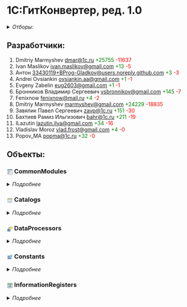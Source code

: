 
# 1С:ГитКонвертер, ред. 1.0

<details>
  <summary><i>Отборы:</i></summary>

Коммиты собраны начиная с 2016-01-01 по 2024-03-01

Исключая эти подсистемы:
- Финансы.Банк

</details>


## Разработчики:

1. Dmitriy Marmyshev <dmar@1c.ru> <span style="color:rgb(0,128,0)">+25755</span> <span style="color:rgb(255,0,0)">-11637</span>
2. Ivan Maslikov <ivan.maslikov@gmail.com> <span style="color:rgb(0,128,0)">+13</span> <span style="color:rgb(255,0,0)">-5</span>
3. Антон <33430119+BProg-Gladkov@users.noreply.github.com> <span style="color:rgb(0,128,0)">+3</span> <span style="color:rgb(255,0,0)">-3</span>
4. Andrei Ovsiankin <ovsiankin.aa@gmail.com> <span style="color:rgb(0,128,0)">+1</span> <span style="color:rgb(255,0,0)">-1</span>
5. Evgeny Zabelin <eug2603@gmail.com> <span style="color:rgb(0,128,0)">+1</span> <span style="color:rgb(255,0,0)">-1</span>
6. Бронников Владимир Сергеевич <vsbronnikov@gmail.com> <span style="color:rgb(0,128,0)">+145</span> <span style="color:rgb(255,0,0)">-7</span>
7. Fenixnow <fenixnow@mail.ru> <span style="color:rgb(0,128,0)">+4</span> <span style="color:rgb(255,0,0)">-2</span>
8. Dmitriy Marmyshev <marmyshev@gmail.com> <span style="color:rgb(0,128,0)">+24229</span> <span style="color:rgb(255,0,0)">-18835</span>
9. Завялик Павел Сергеевич <zavp@1c.ru> <span style="color:rgb(0,128,0)">+151</span> <span style="color:rgb(255,0,0)">-30</span>
10. Бахтиев Рамиз Ильгизович <bahr@1c.ru> <span style="color:rgb(0,128,0)">+211</span> <span style="color:rgb(255,0,0)">-19</span>
11. ILazutin <lazutin.ilya@gmail.com> <span style="color:rgb(0,128,0)">+34</span> <span style="color:rgb(255,0,0)">-16</span>
12. Vladislav Moroz <vlad.frost@gmail.com> <span style="color:rgb(0,128,0)">+4</span> <span style="color:rgb(255,0,0)">-0</span>
13. Popov_MA <popma@1c.ru> <span style="color:rgb(0,128,0)">+32</span> <span style="color:rgb(255,0,0)">-0</span>


## Объекты:


### <img title="CommonModules" align=center width=16 height=16 src="icons/CommonModules.png"> CommonModules

<details>
  <summary><i>Подробнее</i></summary>


#### <img title="CommonModules" align=center width=16 height=16 src="icons/CommonModules.png"> КонвертацияХранилища

1. Dmitriy Marmyshev <dmar@1c.ru> <span style="color:rgb(0,128,0)">+9670</span> <span style="color:rgb(255,0,0)">-4799</span>
2. Ivan Maslikov <ivan.maslikov@gmail.com> <span style="color:rgb(0,128,0)">+13</span> <span style="color:rgb(255,0,0)">-5</span>
3. Антон <33430119+BProg-Gladkov@users.noreply.github.com> <span style="color:rgb(0,128,0)">+3</span> <span style="color:rgb(255,0,0)">-3</span>
4. Andrei Ovsiankin <ovsiankin.aa@gmail.com> <span style="color:rgb(0,128,0)">+1</span> <span style="color:rgb(255,0,0)">-1</span>
5. Evgeny Zabelin <eug2603@gmail.com> <span style="color:rgb(0,128,0)">+1</span> <span style="color:rgb(255,0,0)">-1</span>
6. Бронников Владимир Сергеевич <vsbronnikov@gmail.com> <span style="color:rgb(0,128,0)">+125</span> <span style="color:rgb(255,0,0)">-7</span>
7. Fenixnow <fenixnow@mail.ru> <span style="color:rgb(0,128,0)">+4</span> <span style="color:rgb(255,0,0)">-2</span>
8. Dmitriy Marmyshev <marmyshev@gmail.com> <span style="color:rgb(0,128,0)">+8420</span> <span style="color:rgb(255,0,0)">-6250</span>
9. Завялик Павел Сергеевич <zavp@1c.ru> <span style="color:rgb(0,128,0)">+60</span> <span style="color:rgb(255,0,0)">-5</span>
10. Бахтиев Рамиз Ильгизович <bahr@1c.ru> <span style="color:rgb(0,128,0)">+204</span> <span style="color:rgb(255,0,0)">-17</span>
11. ILazutin <lazutin.ilya@gmail.com> <span style="color:rgb(0,128,0)">+28</span> <span style="color:rgb(255,0,0)">-15</span>
12. Vladislav Moroz <vlad.frost@gmail.com> <span style="color:rgb(0,128,0)">+4</span> <span style="color:rgb(255,0,0)">-0</span>


#### <img title="CommonModules" align=center width=16 height=16 src="icons/CommonModules.png"> ОбработкаОчередей

1. Dmitriy Marmyshev <dmar@1c.ru> <span style="color:rgb(0,128,0)">+459</span> <span style="color:rgb(255,0,0)">-181</span>
2. Dmitriy Marmyshev <marmyshev@gmail.com> <span style="color:rgb(0,128,0)">+370</span> <span style="color:rgb(255,0,0)">-353</span>


#### <img title="CommonModules" align=center width=16 height=16 src="icons/CommonModules.png"> ОбщегоНазначения

1. Dmitriy Marmyshev <dmar@1c.ru> <span style="color:rgb(0,128,0)">+753</span> <span style="color:rgb(255,0,0)">-329</span>
2. Dmitriy Marmyshev <marmyshev@gmail.com> <span style="color:rgb(0,128,0)">+662</span> <span style="color:rgb(255,0,0)">-620</span>


#### <img title="CommonModules" align=center width=16 height=16 src="icons/CommonModules.png"> ДлительныеОперации

1. Dmitriy Marmyshev <dmar@1c.ru> <span style="color:rgb(0,128,0)">+540</span> <span style="color:rgb(255,0,0)">-266</span>
2. Dmitriy Marmyshev <marmyshev@gmail.com> <span style="color:rgb(0,128,0)">+538</span> <span style="color:rgb(255,0,0)">-522</span>


#### <img title="CommonModules" align=center width=16 height=16 src="icons/CommonModules.png"> ОбщегоНазначенияПовтИсп

1. Dmitriy Marmyshev <dmar@1c.ru> <span style="color:rgb(0,128,0)">+497</span> <span style="color:rgb(255,0,0)">-246</span>
2. Dmitriy Marmyshev <marmyshev@gmail.com> <span style="color:rgb(0,128,0)">+474</span> <span style="color:rgb(255,0,0)">-426</span>


#### <img title="CommonModules" align=center width=16 height=16 src="icons/CommonModules.png"> ДлительныеОперацииКлиент

1. Dmitriy Marmyshev <marmyshev@gmail.com> <span style="color:rgb(0,128,0)">+96</span> <span style="color:rgb(255,0,0)">-80</span>
2. Dmitriy Marmyshev <dmar@1c.ru> <span style="color:rgb(0,128,0)">+88</span> <span style="color:rgb(255,0,0)">-40</span>


#### <img title="CommonModules" align=center width=16 height=16 src="icons/CommonModules.png"> ОбщегоНазначенияГлобальный

1. Dmitriy Marmyshev <marmyshev@gmail.com> <span style="color:rgb(0,128,0)">+48</span> <span style="color:rgb(255,0,0)">-32</span>
2. Dmitriy Marmyshev <dmar@1c.ru> <span style="color:rgb(0,128,0)">+40</span> <span style="color:rgb(255,0,0)">-16</span>


#### <img title="CommonModules" align=center width=16 height=16 src="icons/CommonModules.png"> ОбщегоНазначенияКлиент

1. Dmitriy Marmyshev <marmyshev@gmail.com> <span style="color:rgb(0,128,0)">+190</span> <span style="color:rgb(255,0,0)">-174</span>
2. Dmitriy Marmyshev <dmar@1c.ru> <span style="color:rgb(0,128,0)">+182</span> <span style="color:rgb(255,0,0)">-87</span>


#### <img title="CommonModules" align=center width=16 height=16 src="icons/CommonModules.png"> ОбщегоНазначенияКлиентСервер

1. Dmitriy Marmyshev <marmyshev@gmail.com> <span style="color:rgb(0,128,0)">+510</span> <span style="color:rgb(255,0,0)">-494</span>
2. Dmitriy Marmyshev <dmar@1c.ru> <span style="color:rgb(0,128,0)">+502</span> <span style="color:rgb(255,0,0)">-247</span>


#### <img title="CommonModules" align=center width=16 height=16 src="icons/CommonModules.png"> РаботаВБезопасномРежиме

1. Dmitriy Marmyshev <marmyshev@gmail.com> <span style="color:rgb(0,128,0)">+500</span> <span style="color:rgb(255,0,0)">-484</span>
2. Dmitriy Marmyshev <dmar@1c.ru> <span style="color:rgb(0,128,0)">+492</span> <span style="color:rgb(255,0,0)">-242</span>


#### <img title="CommonModules" align=center width=16 height=16 src="icons/CommonModules.png"> РегламентныеЗаданияСервер

1. Dmitriy Marmyshev <marmyshev@gmail.com> <span style="color:rgb(0,128,0)">+482</span> <span style="color:rgb(255,0,0)">-466</span>
2. Dmitriy Marmyshev <dmar@1c.ru> <span style="color:rgb(0,128,0)">+940</span> <span style="color:rgb(255,0,0)">-466</span>


#### <img title="CommonModules" align=center width=16 height=16 src="icons/CommonModules.png"> РегламентныеЗаданияСлужебный

1. Dmitriy Marmyshev <marmyshev@gmail.com> <span style="color:rgb(0,128,0)">+1268</span> <span style="color:rgb(255,0,0)">-1252</span>
2. Dmitriy Marmyshev <dmar@1c.ru> <span style="color:rgb(0,128,0)">+1260</span> <span style="color:rgb(255,0,0)">-627</span>


#### <img title="CommonModules" align=center width=16 height=16 src="icons/CommonModules.png"> СтандартныеПодсистемыСервер

1. Dmitriy Marmyshev <marmyshev@gmail.com> <span style="color:rgb(0,128,0)">+637</span> <span style="color:rgb(255,0,0)">-621</span>
2. Dmitriy Marmyshev <dmar@1c.ru> <span style="color:rgb(0,128,0)">+629</span> <span style="color:rgb(255,0,0)">-311</span>


#### <img title="CommonModules" align=center width=16 height=16 src="icons/CommonModules.png"> СтроковыеФункцииКлиентСервер

1. Dmitriy Marmyshev <marmyshev@gmail.com> <span style="color:rgb(0,128,0)">+438</span> <span style="color:rgb(255,0,0)">-422</span>
2. Dmitriy Marmyshev <dmar@1c.ru> <span style="color:rgb(0,128,0)">+430</span> <span style="color:rgb(255,0,0)">-211</span>

</details>


### <img title="Catalogs" align=center width=16 height=16 src="icons/Catalogs.png"> Catalogs

<details>
  <summary><i>Подробнее</i></summary>


#### <img title="Catalogs" align=center width=16 height=16 src="icons/Catalogs.png"> ХранилищаКонфигураций

1. Dmitriy Marmyshev <dmar@1c.ru> <span style="color:rgb(0,128,0)">+2741</span> <span style="color:rgb(255,0,0)">-835</span>
2. Бронников Владимир Сергеевич <vsbronnikov@gmail.com> <span style="color:rgb(0,128,0)">+20</span> <span style="color:rgb(255,0,0)">-0</span>
3. Dmitriy Marmyshev <marmyshev@gmail.com> <span style="color:rgb(0,128,0)">+1857</span> <span style="color:rgb(255,0,0)">-1372</span>
4. Завялик Павел Сергеевич <zavp@1c.ru> <span style="color:rgb(0,128,0)">+81</span> <span style="color:rgb(255,0,0)">-20</span>
5. Бахтиев Рамиз Ильгизович <bahr@1c.ru> <span style="color:rgb(0,128,0)">+7</span> <span style="color:rgb(255,0,0)">-2</span>
6. Popov_MA <popma@1c.ru> <span style="color:rgb(0,128,0)">+16</span> <span style="color:rgb(255,0,0)">-0</span>

<details>
  <summary><i>Еще</i></summary>

##### Модуль объекта

1. Dmitriy Marmyshev <dmar@1c.ru> <span style="color:rgb(0,128,0)">+470</span> <span style="color:rgb(255,0,0)">-191</span>
2. Бронников Владимир Сергеевич <vsbronnikov@gmail.com> <span style="color:rgb(0,128,0)">+9</span> <span style="color:rgb(255,0,0)">-0</span>
3. Dmitriy Marmyshev <marmyshev@gmail.com> <span style="color:rgb(0,128,0)">+373</span> <span style="color:rgb(255,0,0)">-288</span>
4. Завялик Павел Сергеевич <zavp@1c.ru> <span style="color:rgb(0,128,0)">+13</span> <span style="color:rgb(255,0,0)">-9</span>
5. Бахтиев Рамиз Ильгизович <bahr@1c.ru> <span style="color:rgb(0,128,0)">+5</span> <span style="color:rgb(255,0,0)">-1</span>

##### Модуль менеджера

1. Dmitriy Marmyshev <marmyshev@gmail.com> <span style="color:rgb(0,128,0)">+0</span> <span style="color:rgb(255,0,0)">-0</span>
2. Dmitriy Marmyshev <dmar@1c.ru> <span style="color:rgb(0,128,0)">+0</span> <span style="color:rgb(255,0,0)">-0</span>

##### Формы

ФормаЭлемента

1. Dmitriy Marmyshev <dmar@1c.ru> <span style="color:rgb(0,128,0)">+2263</span> <span style="color:rgb(255,0,0)">-644</span>
2. Бронников Владимир Сергеевич <vsbronnikov@gmail.com> <span style="color:rgb(0,128,0)">+11</span> <span style="color:rgb(255,0,0)">-0</span>
3. Dmitriy Marmyshev <marmyshev@gmail.com> <span style="color:rgb(0,128,0)">+1436</span> <span style="color:rgb(255,0,0)">-1084</span>
4. Завялик Павел Сергеевич <zavp@1c.ru> <span style="color:rgb(0,128,0)">+68</span> <span style="color:rgb(255,0,0)">-11</span>
5. Бахтиев Рамиз Ильгизович <bahr@1c.ru> <span style="color:rgb(0,128,0)">+2</span> <span style="color:rgb(255,0,0)">-1</span>

ФормаСписка

1. Dmitriy Marmyshev <marmyshev@gmail.com> <span style="color:rgb(0,128,0)">+48</span> <span style="color:rgb(255,0,0)">-0</span>
2. Dmitriy Marmyshev <dmar@1c.ru> <span style="color:rgb(0,128,0)">+8</span> <span style="color:rgb(255,0,0)">-0</span>
3. Popov_MA <popma@1c.ru> <span style="color:rgb(0,128,0)">+16</span> <span style="color:rgb(255,0,0)">-0</span>

</details>


#### <img title="Catalogs" align=center width=16 height=16 src="icons/Catalogs.png"> ВерсииХранилища

1. Dmitriy Marmyshev <dmar@1c.ru> <span style="color:rgb(0,128,0)">+1317</span> <span style="color:rgb(255,0,0)">-620</span>
2. Dmitriy Marmyshev <marmyshev@gmail.com> <span style="color:rgb(0,128,0)">+1445</span> <span style="color:rgb(255,0,0)">-1217</span>

<details>
  <summary><i>Еще</i></summary>

##### Модуль объекта

1. Dmitriy Marmyshev <dmar@1c.ru> <span style="color:rgb(0,128,0)">+167</span> <span style="color:rgb(255,0,0)">-71</span>
2. Dmitriy Marmyshev <marmyshev@gmail.com> <span style="color:rgb(0,128,0)">+150</span> <span style="color:rgb(255,0,0)">-132</span>

##### Модуль менеджера

1. Dmitriy Marmyshev <marmyshev@gmail.com> <span style="color:rgb(0,128,0)">+630</span> <span style="color:rgb(255,0,0)">-582</span>
2. Dmitriy Marmyshev <dmar@1c.ru> <span style="color:rgb(0,128,0)">+592</span> <span style="color:rgb(255,0,0)">-291</span>

##### Формы

ФормаЭлемента

1. Dmitriy Marmyshev <dmar@1c.ru> <span style="color:rgb(0,128,0)">+234</span> <span style="color:rgb(255,0,0)">-113</span>
2. Dmitriy Marmyshev <marmyshev@gmail.com> <span style="color:rgb(0,128,0)">+273</span> <span style="color:rgb(255,0,0)">-221</span>

ФормаСписка

1. Dmitriy Marmyshev <marmyshev@gmail.com> <span style="color:rgb(0,128,0)">+392</span> <span style="color:rgb(255,0,0)">-282</span>
2. Dmitriy Marmyshev <dmar@1c.ru> <span style="color:rgb(0,128,0)">+324</span> <span style="color:rgb(255,0,0)">-145</span>

</details>


#### <img title="Catalogs" align=center width=16 height=16 src="icons/Catalogs.png"> ОчередиВыполнения

1. Dmitriy Marmyshev <dmar@1c.ru> <span style="color:rgb(0,128,0)">+579</span> <span style="color:rgb(255,0,0)">-245</span>
2. Dmitriy Marmyshev <marmyshev@gmail.com> <span style="color:rgb(0,128,0)">+570</span> <span style="color:rgb(255,0,0)">-482</span>
3. Popov_MA <popma@1c.ru> <span style="color:rgb(0,128,0)">+16</span> <span style="color:rgb(255,0,0)">-0</span>

<details>
  <summary><i>Еще</i></summary>

##### Модуль объекта

1. Dmitriy Marmyshev <marmyshev@gmail.com> <span style="color:rgb(0,128,0)">+240</span> <span style="color:rgb(255,0,0)">-226</span>
2. Dmitriy Marmyshev <dmar@1c.ru> <span style="color:rgb(0,128,0)">+234</span> <span style="color:rgb(255,0,0)">-113</span>

##### Формы

ФормаЭлемента

1. Dmitriy Marmyshev <dmar@1c.ru> <span style="color:rgb(0,128,0)">+314</span> <span style="color:rgb(255,0,0)">-132</span>
2. Dmitriy Marmyshev <marmyshev@gmail.com> <span style="color:rgb(0,128,0)">+270</span> <span style="color:rgb(255,0,0)">-256</span>

ФормаСписка

1. Dmitriy Marmyshev <marmyshev@gmail.com> <span style="color:rgb(0,128,0)">+46</span> <span style="color:rgb(255,0,0)">-0</span>
2. Dmitriy Marmyshev <dmar@1c.ru> <span style="color:rgb(0,128,0)">+18</span> <span style="color:rgb(255,0,0)">-0</span>
3. Popov_MA <popma@1c.ru> <span style="color:rgb(0,128,0)">+16</span> <span style="color:rgb(255,0,0)">-0</span>

</details>


#### <img title="Catalogs" align=center width=16 height=16 src="icons/Catalogs.png"> КопииХранилищКонфигурации

1. Dmitriy Marmyshev <marmyshev@gmail.com> <span style="color:rgb(0,128,0)">+623</span> <span style="color:rgb(255,0,0)">-571</span>
2. Dmitriy Marmyshev <dmar@1c.ru> <span style="color:rgb(0,128,0)">+588</span> <span style="color:rgb(255,0,0)">-286</span>

<details>
  <summary><i>Еще</i></summary>

##### Модуль объекта

1. Dmitriy Marmyshev <marmyshev@gmail.com> <span style="color:rgb(0,128,0)">+244</span> <span style="color:rgb(255,0,0)">-230</span>
2. Dmitriy Marmyshev <dmar@1c.ru> <span style="color:rgb(0,128,0)">+238</span> <span style="color:rgb(255,0,0)">-115</span>

##### Формы

ФормаЭлемента

1. Dmitriy Marmyshev <marmyshev@gmail.com> <span style="color:rgb(0,128,0)">+379</span> <span style="color:rgb(255,0,0)">-341</span>
2. Dmitriy Marmyshev <dmar@1c.ru> <span style="color:rgb(0,128,0)">+350</span> <span style="color:rgb(255,0,0)">-171</span>

</details>

</details>


### <img title="DataProcessors" align=center width=16 height=16 src="icons/DataProcessors.png"> DataProcessors

<details>
  <summary><i>Подробнее</i></summary>


#### <img title="DataProcessors" align=center width=16 height=16 src="icons/DataProcessors.png"> КонвертацияВФорматEDT

1. Dmitriy Marmyshev <dmar@1c.ru> <span style="color:rgb(0,128,0)">+1105</span> <span style="color:rgb(255,0,0)">-140</span>
2. Dmitriy Marmyshev <marmyshev@gmail.com> <span style="color:rgb(0,128,0)">+2087</span> <span style="color:rgb(255,0,0)">-116</span>
3. Завялик Павел Сергеевич <zavp@1c.ru> <span style="color:rgb(0,128,0)">+10</span> <span style="color:rgb(255,0,0)">-5</span>

<details>
  <summary><i>Еще</i></summary>

##### Модуль объекта

1. Dmitriy Marmyshev <marmyshev@gmail.com> <span style="color:rgb(0,128,0)">+0</span> <span style="color:rgb(255,0,0)">-0</span>
2. Завялик Павел Сергеевич <zavp@1c.ru> <span style="color:rgb(0,128,0)">+0</span> <span style="color:rgb(255,0,0)">-0</span>

##### Модуль менеджера

1. Dmitriy Marmyshev <marmyshev@gmail.com> <span style="color:rgb(0,128,0)">+0</span> <span style="color:rgb(255,0,0)">-0</span>
2. Завялик Павел Сергеевич <zavp@1c.ru> <span style="color:rgb(0,128,0)">+0</span> <span style="color:rgb(255,0,0)">-0</span>

##### Формы

Форма

1. Dmitriy Marmyshev <dmar@1c.ru> <span style="color:rgb(0,128,0)">+1105</span> <span style="color:rgb(255,0,0)">-140</span>
2. Dmitriy Marmyshev <marmyshev@gmail.com> <span style="color:rgb(0,128,0)">+2087</span> <span style="color:rgb(255,0,0)">-116</span>
3. Завялик Павел Сергеевич <zavp@1c.ru> <span style="color:rgb(0,128,0)">+10</span> <span style="color:rgb(255,0,0)">-5</span>

</details>


#### <img title="DataProcessors" align=center width=16 height=16 src="icons/DataProcessors.png"> РегламентныеИФоновыеЗадания

1. Dmitriy Marmyshev <marmyshev@gmail.com> <span style="color:rgb(0,128,0)">+2862</span> <span style="color:rgb(255,0,0)">-2802</span>
2. Dmitriy Marmyshev <dmar@1c.ru> <span style="color:rgb(0,128,0)">+2833</span> <span style="color:rgb(255,0,0)">-1401</span>

<details>
  <summary><i>Еще</i></summary>

##### Модуль объекта

1. Dmitriy Marmyshev <marmyshev@gmail.com> <span style="color:rgb(0,128,0)">+0</span> <span style="color:rgb(255,0,0)">-0</span>
2. Dmitriy Marmyshev <dmar@1c.ru> <span style="color:rgb(0,128,0)">+0</span> <span style="color:rgb(255,0,0)">-0</span>

##### Модуль менеджера

1. Dmitriy Marmyshev <marmyshev@gmail.com> <span style="color:rgb(0,128,0)">+0</span> <span style="color:rgb(255,0,0)">-0</span>
2. Dmitriy Marmyshev <dmar@1c.ru> <span style="color:rgb(0,128,0)">+0</span> <span style="color:rgb(255,0,0)">-0</span>

##### Формы

РегламентноеЗадание

1. Dmitriy Marmyshev <marmyshev@gmail.com> <span style="color:rgb(0,128,0)">+522</span> <span style="color:rgb(255,0,0)">-508</span>
2. Dmitriy Marmyshev <dmar@1c.ru> <span style="color:rgb(0,128,0)">+515</span> <span style="color:rgb(255,0,0)">-254</span>

РегламентныеИФоновыеЗадания

1. Dmitriy Marmyshev <marmyshev@gmail.com> <span style="color:rgb(0,128,0)">+2162</span> <span style="color:rgb(255,0,0)">-2146</span>
2. Dmitriy Marmyshev <dmar@1c.ru> <span style="color:rgb(0,128,0)">+2154</span> <span style="color:rgb(255,0,0)">-1073</span>

ФоновоеЗадание

1. Dmitriy Marmyshev <marmyshev@gmail.com> <span style="color:rgb(0,128,0)">+136</span> <span style="color:rgb(255,0,0)">-122</span>
2. Dmitriy Marmyshev <dmar@1c.ru> <span style="color:rgb(0,128,0)">+129</span> <span style="color:rgb(255,0,0)">-61</span>

</details>

</details>


### <img title="Constants" align=center width=16 height=16 src="icons/Constants.png"> Constants

<details>
  <summary><i>Подробнее</i></summary>


#### <img title="Constants" align=center width=16 height=16 src="icons/Constants.png"> ПутьКВерсиямПлатформыНаСервере

1. Dmitriy Marmyshev <marmyshev@gmail.com> <span style="color:rgb(0,128,0)">+64</span> <span style="color:rgb(255,0,0)">-7</span>
2. Dmitriy Marmyshev <dmar@1c.ru> <span style="color:rgb(0,128,0)">+30</span> <span style="color:rgb(255,0,0)">-6</span>
3. ILazutin <lazutin.ilya@gmail.com> <span style="color:rgb(0,128,0)">+6</span> <span style="color:rgb(255,0,0)">-1</span>

</details>


### <img title="InformationRegisters" align=center width=16 height=16 src="icons/InformationRegisters.png"> InformationRegisters

<details>
  <summary><i>Подробнее</i></summary>


#### <img title="InformationRegisters" align=center width=16 height=16 src="icons/InformationRegisters.png"> ИнформацияПользователей

1. Dmitriy Marmyshev <marmyshev@gmail.com> <span style="color:rgb(0,128,0)">+0</span> <span style="color:rgb(255,0,0)">-0</span>
2. Dmitriy Marmyshev <dmar@1c.ru> <span style="color:rgb(0,128,0)">+0</span> <span style="color:rgb(255,0,0)">-0</span>

<details>
  <summary><i>Еще</i></summary>

##### Модуль записи

1. Dmitriy Marmyshev <marmyshev@gmail.com> <span style="color:rgb(0,128,0)">+0</span> <span style="color:rgb(255,0,0)">-0</span>
2. Dmitriy Marmyshev <dmar@1c.ru> <span style="color:rgb(0,128,0)">+0</span> <span style="color:rgb(255,0,0)">-0</span>

</details>

</details>

